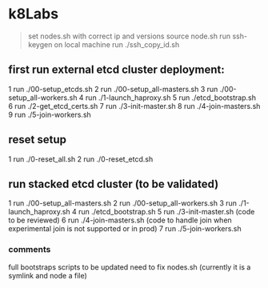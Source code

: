 # k8Labs
> set nodes.sh with correct ip and versions
> source node.sh
> run ssh-keygen on local machine
> run ./ssh_copy_id.sh

## first run external etcd cluster deployment: 
1 run ./00-setup_etcds.sh
2 run ./00-setup_all-masters.sh
3 run ./00-setup_all-workers.sh
4 run ./1-launch_haproxy.sh
5 run ./etcd_bootstrap.sh
6 run ./2-get_etcd_certs.sh
7 run ./3-init-master.sh
8 run ./4-join-masters.sh
9 run ./5-join-workers.sh

## reset setup

1 run ./0-reset_all.sh
2 run ./0-reset_etcd.sh

## run stacked etcd cluster (to be validated)

1 run ./00-setup_all-masters.sh
2 run ./00-setup_all-workers.sh
3 run ./1-launch_haproxy.sh
4 run ./etcd_bootstrap.sh
5 run ./3-init-master.sh  (code to be reviewed)
6 run ./4-join-masters.sh (code to handle join when experimental join is not supported or in prod)
7 run ./5-join-workers.sh

### comments

full bootstraps scripts to be updated
need to fix nodes.sh (currently it is a symlink and node a file)
